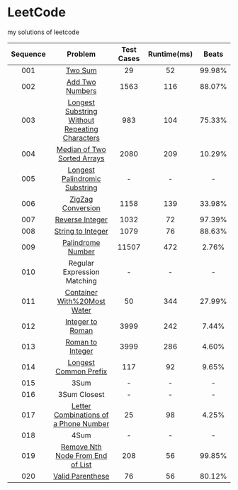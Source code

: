 # LeetCode
my solutions of leetcode

Sequence|Problem|Test Cases|Runtime(ms)|Beats
:-:|:-:|:-:|:-:|:-:
001|[Two Sum](https://github.com/cnfhv1988/LeetCode/tree/master/001.Two%20Sum)|29|52|99.98%
002|[Add Two Numbers](https://github.com/cnfhv1988/LeetCode/tree/master/002.Add%20Two%20Numbers)|1563|116|88.07%
003|[Longest Substring Without Repeating Characters](https://github.com/cnfhv1988/LeetCode/tree/master/003.Longest%20Substring%20Without%20Repeating%20Characters)|983|104|75.33%
004|[Median of Two Sorted Arrays](https://github.com/cnfhv1988/LeetCode/tree/master/004.Median%20of%20Two%20Sorted%20Arrays)|2080|209|10.29%
005|[Longest Palindromic Substring](https://github.com/cnfhv1988/LeetCode/tree/master/005.Longest%20Palindromic%20Substring)|-|-|-
006|[ZigZag Conversion](https://github.com/cnfhv1988/LeetCode/tree/master/006.ZigZag%20Conversion)|1158|139|33.98%
007|[Reverse Integer](https://github.com/cnfhv1988/LeetCode/tree/master/007.Reverse%20Integer)|1032|72|97.39%
008|[String to Integer](https://github.com/cnfhv1988/LeetCode/tree/master/008.String%20to%20Integer)|1079|76|88.63%
009|[Palindrome Number](https://github.com/cnfhv1988/LeetCode/tree/master/009.Palindrome%20Number)|11507|472|2.76%
010|Regular Expression Matching|-|-|-
011|[Container With%20Most Water](https://github.com/cnfhv1988/LeetCode/tree/master/011.Container%20With%20Most%20Water)|50|344|27.99%
012|[Integer to Roman](https://github.com/cnfhv1988/LeetCode/tree/master/012.Integer%20to%20Roman)|3999|242|7.44%
013|[Roman to Integer](https://github.com/cnfhv1988/LeetCode/tree/master/013.Roman%20to%20Integer)|3999|286|4.60%
014|[Longest Common Prefix](https://github.com/cnfhv1988/LeetCode/tree/master/014.Longest%20Common%20Prefix)|117|92|9.65%
015|3Sum|-|-|-
016|3Sum Closest|-|-|-
017|[Letter Combinations of a Phone Number](https://github.com/cnfhv1988/LeetCode/tree/master/017.Letter%20Combinations%20of%20a%20Phone%20Number)|25|98|4.25%
018|4Sum|-|-|-
019|[Remove Nth Node From End of List](https://github.com/cnfhv1988/LeetCode/tree/master/019.Remove%20Nth%20From%20End%20of%20List)|208|56|99.85%
020|[Valid Parenthese](https://github.com/cnfhv1988/LeetCode/tree/master/020.Valid%20Parentheses)|76|56|80.12%
